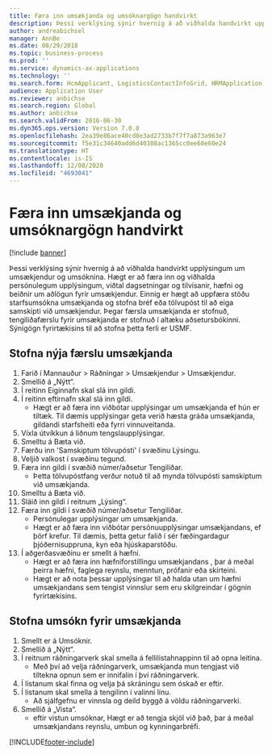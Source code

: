 ```yaml
---
title: Færa inn umsækjanda og umsóknargögn handvirkt
description: Þessi verklýsing sýnir hvernig á að viðhalda handvirkt upplýsingum um umsækjendur og umsóknina.
author: andreabichsel
manager: AnnBe
ms.date: 08/29/2018
ms.topic: business-process
ms.prod: ''
ms.service: dynamics-ax-applications
ms.technology: ''
ms.search.form: HcmApplicant, LogisticsContactInfoGrid, HRMApplication,  DirPartyTable
audience: Application User
ms.reviewer: anbichse
ms.search.region: Global
ms.author: anbichse
ms.search.validFrom: 2016-06-30
ms.dyn365.ops.version: Version 7.0.0
ms.openlocfilehash: 2ea39e86ace40cd8e3ad2733b7f7f7a873a963e7
ms.sourcegitcommit: f5e31c34640add6d40308ac1365cc0ee60e60e24
ms.translationtype: HT
ms.contentlocale: is-IS
ms.lasthandoff: 12/08/2020
ms.locfileid: "4693041"
---
```

# <a name="enter-applicant-and-application-data-manually"></a>Færa inn umsækjanda og umsóknargögn handvirkt

[!include [banner](../../includes/banner.md)]

Þessi verklýsing sýnir hvernig á að viðhalda handvirkt upplýsingum um umsækjendur og umsóknina.   Hægt er að færa inn og viðhalda persónulegum upplýsingum, viðtal dagsetningar og tilvísanir, hæfni og beiðnir um aðlögun fyrir umsækjendur. Einnig er hægt að uppfæra stöðu starfsumsókna umsækjanda og stofna bréf eða tölvupóst til að eiga samskipti við umsækjendur. Þegar færsla umsækjanda er stofnuð, tengiliðafærslu fyrir umsækjanda er stofnuð í altæku aðsetursbókinni.       Sýnigögn fyrirtækisins til að stofna þetta ferli er USMF.


## <a name="create-a-new-applicant-record"></a>Stofna nýja færslu umsækjanda
1. Farið í Mannauður > Ráðningar > Umsækjendur > Umsækjendur.
2. Smellið á „Nýtt“.
3. Í reitinn Eiginnafn skal slá inn gildi.
4. Í reitinn eftirnafn skal slá inn gildi.
    * Hægt er að færa inn viðbótar upplýsingar um umsækjanda ef hún er tiltæk. Til dæmis upplýsingar geta verið hæsta gráða umsækjanda, gildandi starfsheiti eða fyrri vinnuveitanda.  
5. Víxla útvíkkun á liðnum tengslaupplýsingar.
6. Smelltu á Bæta við.
7. Færðu inn 'Samskiptum tölvupósti' í svæðinu Lýsingu.
8. Veljið valkost í svæðinu tegund.
9. Færa inn gildi í svæðið númer/aðsetur Tengiliðar.
    * Þetta tölvupóstfang verður notuð til að mynda tölvupósti samskiptum við umsækjanda.  
10. Smelltu á Bæta við.
11. Sláið inn gildi í reitnum „Lýsing“.
12. Færa inn gildi í svæðið númer/aðsetur Tengiliðar.
    * Persónulegar upplýsingar um umsækjanda.  
    * Hægt er að færa inn viðbótar persónuupplýsingar umsækjandans, ef þörf krefur. Til dæmis, þetta getur falið í sér fæðingardagur þjóðernisuppruna, kyn eða hjúskaparstöðu.  
13. Í aðgerðasvæðinu er smellt á hæfni.
    * Hægt er að færa inn hæfniforstillingu umsækjandans , þar á meðal þeirra hæfni, faglega reynslu, menntun, prófanir eða skírteini.  
    * Hægt er að nota þessar upplýsingar til að halda utan um hæfni umsækjandans sem tengist vinnslur sem eru skilgreindar í gögnin fyrirtækisins.   

## <a name="create-an-application-for-the-applicant"></a>Stofna umsókn fyrir umsækjanda
1. Smellt er á Umsóknir.
2. Smellið á „Nýtt“.
3. Í reitnum ráðningarverk skal smella á fellilistahnappinn til að opna leitina.
    * Með því að velja ráðningarverk, umsækjanda mun tengjast við tiltekna opnun sem er innifalin í því ráðningarverk.  
4. Í listanum skal finna og velja þá skráningu sem óskað er eftir.
5. Í listanum skal smella á tengilinn í valinni línu.
    * Að sjálfgefnu er vinnsla og deild byggð á völdu ráðningarverki.  
6. Smellið á „Vista“.
    * eftir vistun umsóknar, Hægt er að tengja skjöl við það, þar á meðal umsækjandans reynslu, umbun og kynningarbréfi.  



[!INCLUDE[footer-include](../../../../includes/footer-banner.md)]